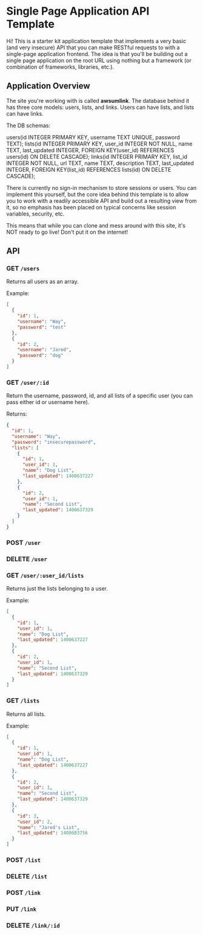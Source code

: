 # Single Page Application API Template

Hi! This is a starter kit application template that implements a very basic (and very insecure) API that you can make RESTful requests to with a single-page application frontend. The idea is that you'll be building out a single page application on the root URL using nothing but a framework (or combination of frameworks, libraries, etc.).

## Application Overview

The site you're working with is called **awsumlink**. The database behind it has three core models: users, lists, and links. Users can have lists, and lists can have links.

The DB schemas:

users(id INTEGER PRIMARY KEY, username TEXT UNIQUE, password TEXT);
lists(id INTEGER PRIMARY KEY, user_id INTEGER NOT NULL, name TEXT, last_updated INTEGER, FOREIGN KEY(user_id) REFERENCES users(id) ON DELETE CASCADE);
links(id INTEGER PRIMARY KEY, list_id INTEGER NOT NULL, url TEXT, name TEXT, description TEXT, last_updated INTEGER, FOREIGN KEY(list_id) REFERENCES lists(id) ON DELETE CASCADE);

There is currently no sign-in mechanism to store sessions or users. You can implement this yourself, but the core idea behind this template is to allow you to work with a readily accessible API and build out a resulting view from it, so no emphasis has been placed on typical concerns like session variables, security, etc.

This means that while you can clone and mess around with this site, it's NOT ready to go live! Don't put it on the internet!

## API

### GET `/users`

Returns all users as an array.

Example:

```json
[
  {
    "id": 1,
    "username": "Way",
    "password": "test"
  },
  {
    "id": 2,
    "username": "Jared",
    "password": "dog"
  }
]
```

### GET `/user/:id`

Return the username, password, id, and all lists of a specific user (you can pass either id or username here).

Returns:

```json
{
  "id": 1,
  "username": "Way",
  "password": "insecurepassword",
  "lists": [
    {
      "id": 1,
      "user_id": 1,
      "name": "Dog List",
      "last_updated": 1400637227
    },
    {
      "id": 2,
      "user_id": 1,
      "name": "Second List",
      "last_updated": 1400637329
    }
  ]
}
```

### POST `/user`

### DELETE `/user`

### GET `/user/:user_id/lists`

Returns just the lists belonging to a user.

Example:

```json
[
  {
    "id": 1,
    "user_id": 1,
    "name": "Dog List",
    "last_updated": 1400637227
  },
  {
    "id": 2,
    "user_id": 1,
    "name": "Second List",
    "last_updated": 1400637329
  }
]
```

### GET `/lists`

Returns all lists.

Example:

```json
[
  {
    "id": 1,
    "user_id": 1,
    "name": "Dog List",
    "last_updated": 1400637227
  },
  {
    "id": 2,
    "user_id": 1,
    "name": "Second List",
    "last_updated": 1400637329
  },
  {
    "id": 3,
    "user_id": 2,
    "name": "Jared's List",
    "last_updated": 1400683756
  }
]
```

### POST `/list`

### DELETE `/list`

### POST `/link`

### PUT `/link`

### DELETE `/link/:id`
